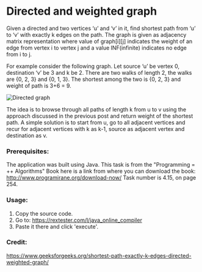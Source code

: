 # Directed and weighted graph
Given a directed and two vertices ‘u’ and ‘v’ in it, find shortest path from ‘u’ to ‘v’ with exactly k edges on the path.
The graph is given as adjacency matrix representation where value of graph[i][j] indicates the weight of an edge from 
vertex i to vertex j and a value INF(infinite) indicates no edge from i to j.

For example consider the following graph. Let source ‘u’ be vertex 0, destination ‘v’ be 3 and k be 2. 
There are two walks of length 2, the walks are {0, 2, 3} and {0, 1, 3}. The shortest among the two is {0, 2, 3} and weight of path is 3+6 = 9.

![Directed graph](https://www.geeksforgeeks.org/wp-content/uploads/graph11-300x203.png)

The idea is to browse through all paths of length k from u to v using the approach discussed in the previous post and return weight of the shortest path.
A simple solution is to start from u, go to all adjacent vertices and recur for adjacent vertices with k as k-1, source as adjacent vertex and destination as v. 

### Prerequisites:
The application was built using Java.
This task is from the "Programming = ++ Algorithms" Book here is a link from where you can download the book: http://www.programirane.org/download-now/ Task number is 4.15, on page 254.

### Usage:
1. Copy the source code.
2. Go to: https://rextester.com/l/java_online_compiler
3. Paste it there and click 'execute'.
  
### Credit: 
https://www.geeksforgeeks.org/shortest-path-exactly-k-edges-directed-weighted-graph/
